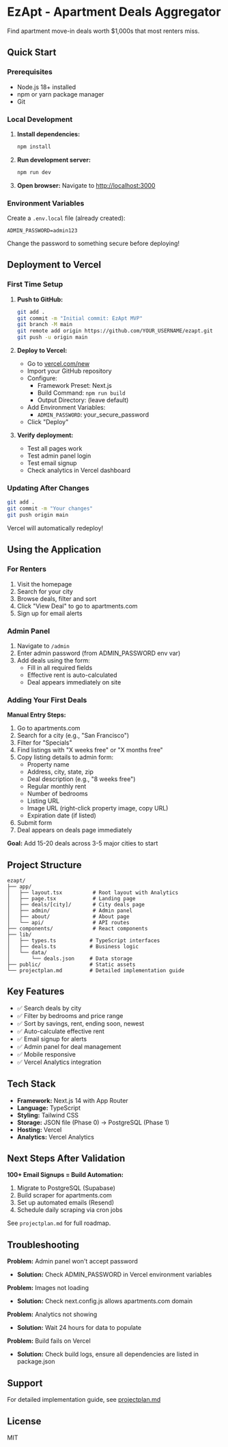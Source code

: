# EzApt - Apartment Deals Aggregator

Find apartment move-in deals worth $1,000s that most renters miss.

## Quick Start

### Prerequisites
- Node.js 18+ installed
- npm or yarn package manager
- Git

### Local Development

1. **Install dependencies:**
   ```bash
   npm install
   ```

2. **Run development server:**
   ```bash
   npm run dev
   ```

3. **Open browser:**
   Navigate to [http://localhost:3000](http://localhost:3000)

### Environment Variables

Create a `.env.local` file (already created):
```
ADMIN_PASSWORD=admin123
```

Change the password to something secure before deploying!

## Deployment to Vercel

### First Time Setup

1. **Push to GitHub:**
   ```bash
   git add .
   git commit -m "Initial commit: EzApt MVP"
   git branch -M main
   git remote add origin https://github.com/YOUR_USERNAME/ezapt.git
   git push -u origin main
   ```

2. **Deploy to Vercel:**
   - Go to [vercel.com/new](https://vercel.com/new)
   - Import your GitHub repository
   - Configure:
     - Framework Preset: Next.js
     - Build Command: `npm run build`
     - Output Directory: (leave default)
   - Add Environment Variables:
     - `ADMIN_PASSWORD`: your_secure_password
   - Click "Deploy"

3. **Verify deployment:**
   - Test all pages work
   - Test admin panel login
   - Test email signup
   - Check analytics in Vercel dashboard

### Updating After Changes

```bash
git add .
git commit -m "Your changes"
git push origin main
```

Vercel will automatically redeploy!

## Using the Application

### For Renters

1. Visit the homepage
2. Search for your city
3. Browse deals, filter and sort
4. Click "View Deal" to go to apartments.com
5. Sign up for email alerts

### Admin Panel

1. Navigate to `/admin`
2. Enter admin password (from ADMIN_PASSWORD env var)
3. Add deals using the form:
   - Fill in all required fields
   - Effective rent is auto-calculated
   - Deal appears immediately on site

### Adding Your First Deals

**Manual Entry Steps:**
1. Go to apartments.com
2. Search for a city (e.g., "San Francisco")
3. Filter for "Specials"
4. Find listings with "X weeks free" or "X months free"
5. Copy listing details to admin form:
   - Property name
   - Address, city, state, zip
   - Deal description (e.g., "8 weeks free")
   - Regular monthly rent
   - Number of bedrooms
   - Listing URL
   - Image URL (right-click property image, copy URL)
   - Expiration date (if listed)
6. Submit form
7. Deal appears on deals page immediately

**Goal:** Add 15-20 deals across 3-5 major cities to start

## Project Structure

```
ezapt/
├── app/
│   ├── layout.tsx          # Root layout with Analytics
│   ├── page.tsx            # Landing page
│   ├── deals/[city]/       # City deals page
│   ├── admin/              # Admin panel
│   ├── about/              # About page
│   └── api/                # API routes
├── components/             # React components
├── lib/
│   ├── types.ts           # TypeScript interfaces
│   ├── deals.ts           # Business logic
│   └── data/
│       └── deals.json     # Data storage
├── public/                # Static assets
└── projectplan.md         # Detailed implementation guide
```

## Key Features

- ✅ Search deals by city
- ✅ Filter by bedrooms and price range
- ✅ Sort by savings, rent, ending soon, newest
- ✅ Auto-calculate effective rent
- ✅ Email signup for alerts
- ✅ Admin panel for deal management
- ✅ Mobile responsive
- ✅ Vercel Analytics integration

## Tech Stack

- **Framework:** Next.js 14 with App Router
- **Language:** TypeScript
- **Styling:** Tailwind CSS
- **Storage:** JSON file (Phase 0) → PostgreSQL (Phase 1)
- **Hosting:** Vercel
- **Analytics:** Vercel Analytics

## Next Steps After Validation

**100+ Email Signups = Build Automation:**
1. Migrate to PostgreSQL (Supabase)
2. Build scraper for apartments.com
3. Set up automated emails (Resend)
4. Schedule daily scraping via cron jobs

See `projectplan.md` for full roadmap.

## Troubleshooting

**Problem:** Admin panel won't accept password
- **Solution:** Check ADMIN_PASSWORD in Vercel environment variables

**Problem:** Images not loading
- **Solution:** Check next.config.js allows apartments.com domain

**Problem:** Analytics not showing
- **Solution:** Wait 24 hours for data to populate

**Problem:** Build fails on Vercel
- **Solution:** Check build logs, ensure all dependencies are listed in package.json

## Support

For detailed implementation guide, see [projectplan.md](./projectplan.md)

## License

MIT
